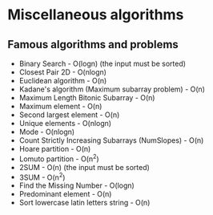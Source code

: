 # Miscellaneous algorithms

## Famous algorithms and problems

- Binary Search - O(logn) (the input must be sorted)
- Closest Pair 2D - O(nlogn)
- Euclidean algorithm - O(n)
- Kadane's algorithm (Maximum subarray problem) - O(n)
- Maximum Length Bitonic Subarray - O(n)
- Maximum element - O(n)
- Second largest element - O(n)
- Unique elements - O(nlogn)
- Mode - O(nlogn)
- Count Strictly Increasing Subarrays (NumSlopes) - O(n)
- Hoare partition - O(n)
- Lomuto partition - O(n<sup>2</sup>)
- 2SUM - O(n) (the input must be sorted)
- 3SUM - O(n<sup>2</sup>)
- Find the Missing Number - O(logn)
- Predominant element - O(n)
- Sort lowercase latin letters string - O(n)